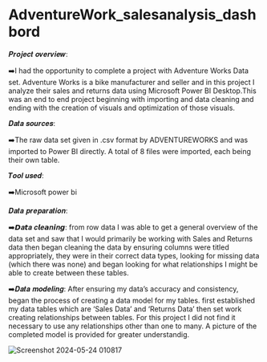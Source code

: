 # AdventureWork_salesanalysis_dashbord
𝑷𝒓𝒐𝒋𝒆𝒄𝒕 𝒐𝒗𝒆𝒓𝒗𝒊𝒆𝒘:

➡️I had the opportunity to complete a project with Adventure Works Data set. Adventure Works is a bike manufacturer and seller and in this project I analyze their sales and returns data using Microsoft 
   Power BI Desktop.This was an end to end project beginning with importing and data cleaning and ending with the creation of visuals and optimization of those visuals.


𝑫𝒂𝒕𝒂 𝒔𝒐𝒖𝒓𝒄𝒆𝒔:

➡️The raw data set given in .csv format by ADVENTUREWORKS and was imported to Power BI directly. A total of 8 files were imported, each being their own table.


𝑻𝒐𝒐𝒍 𝒖𝒔𝒆𝒅:

➡️Microsoft power bi


𝑫𝒂𝒕𝒂 𝒑𝒓𝒆𝒑𝒂𝒓𝒂𝒕𝒊𝒐𝒏:

➡️𝘿𝒂𝙩𝒂 𝒄𝙡𝒆𝙖𝒏𝙞𝒏𝙜: from row data I was able to get a general overview of the data set and saw that I would primarily be working with Sales and Returns data then began cleaning the data by ensuring columns 
                  were titled appropriately, they were in their correct data types, looking for missing data (which there was none) and began looking for what relationships I might be able to create 
                  between these tables.




➡️𝑫𝒂𝒕𝒂 𝒎𝒐𝒅𝒆𝒍𝒊𝒏𝒈: After ensuring my data’s accuracy and consistency, began the process of creating a data model for my tables. first established my data tables which are ‘Sales Data’ and ‘Returns Data’ 
                   then set work creating relationships between tables. For this project I did not find it necessary to use any relationships other than one to many. A picture of the completed model is 
                   provided for greater understandig.


![Screenshot 2024-05-24 010817](https://github.com/Kishan-savaliya203/AdventureWork_salesanalysis_dashbord/assets/167234170/a94d40e2-4e96-472b-9603-9525f9952150)

                   


